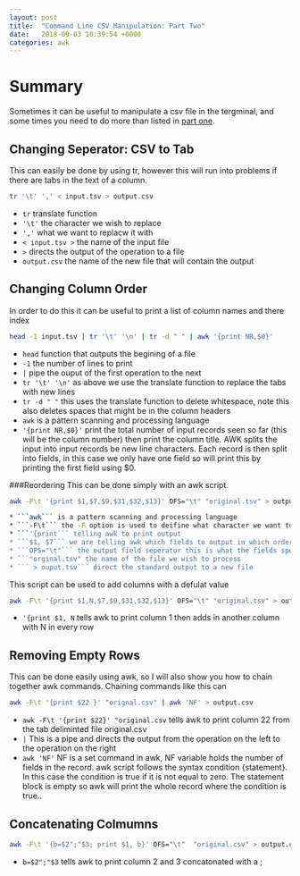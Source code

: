 ```yaml
---
layout: post
title:  "Command Line CSV Manipulation: Part Two"
date:   2018-09-03 10:39:54 +0000
categories: awk
---
```

# Summary

Sometimes it can be useful to manipulate a csv file in the tergminal, and some times you need to do more than listed in [part one](http://fj9.github.io/awk/2016/11/30/CLI-CSV.html). 

## Changing Seperator: CSV to Tab
This can easily be done by using tr, however this will run into problems if there are tabs in the text of a column.
```bash
tr '\t' ',' < input.tsv > output.csv
```
* ```tr``` translate function
* ```'\t'``` the character we wish to replace 
* ```','``` what we want to replacw it with
* ```< input.tsv >``` the name of the input file
* ```>``` directs the output of the operation to a file
* ```output.csv``` the name of the new file that will contain the output

## Changing Column Order
In order to do this it can be useful to print a list of column names and there index
```bash
head -1 input.tsv | tr '\t' '\n' | tr -d " " | awk '{print NR,$0}'
```
* ```head``` function that outputs the begining of a file
* ```-1``` the number of lines to print
* ```|``` pipe the ouput of the first operation to the next
* ```tr '\t' '\n'``` as above we use the translate function to replace the tabs with new lines
* ```tr -d " "``` this uses the translate function to delete whitespace, note this also deletes spaces that might be in the column headers
* ```awk``` is a pattern scanning and processing language
* ```'{print NR,$0}'``` print the total number of input records seen so far (this will be the column number) then print the column title. AWK splits the input into input records be new line characters. Each record is then split into fields, in this case we only have one field so will print this by printing the first field using $0.

###Reordering
This can be done simply with an awk script. 
```bash
awk -F\t '{print $1,$7,$9,$31,$32,$13}' OFS="\t" "original.tsv" > output.tsv

* ```awk``` is a pattern scanning and processing language
* ```-F\t``` the -F option is used to deifine what character we want to use as a field seperator in this case tab \t
* ```'{print``` telling awk to print output
* ```$1, $7``` we are telling awk which fields to output in which order
* ```OFS="\t"``` the output field seperator this is what the fields specified in the print statement will be seperated with
* ```"orginal.tsv" the name of the file we wish to process
* ``` > ouput.tsv``` direct the standard output to a new file 
```
This script can be used to add columns with a defulat value
```bash
awk -F\t '{print $1,N,$7,$9,$31,$32,$13}' OFS="\t" "original.tsv" > output.tsv
```

* ```'{print $1, N``` tells awk to print column 1 then adds in another column with N in every row

## Removing Empty Rows
This can be done easily using awk, so I will also show you how to chain together awk commands. Chaining commands like this can 
```bash 
awk -F\t '{print $22 }' "orignal.csv" | awk 'NF' > output.csv
```

* ```awk -F\t '{print $22}' "original.csv``` tells awk to print column 22 from the tab deliminted file original.csv
* ```|``` This is a pipe and directs the output from the operation on the left to the operation on the right
* ```awk 'NF'``` NF is a set command in awk, NF variable holds the number of fields in the record. awk script follows the syntax condition {statement}. In this case the condition is true if it is not equal to zero. The statement block is empty so awk will print the whole record where the condition is true..



## Concatenating Colmumns

```bash
awk -F\t '{b=$2";"$3; print $1, b}' OFS="\t"  "original.csv" > output.csv
```

* ```b=$2";"$3``` tells awk to print column 2 and 3 concatonated with a ; 



